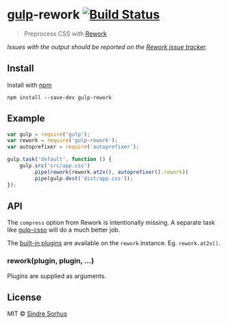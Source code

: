 # [gulp](https://github.com/wearefractal/gulp)-rework [![Build Status](https://secure.travis-ci.org/sindresorhus/gulp-rework.png?branch=master)](http://travis-ci.org/sindresorhus/gulp-rework)

> Preprocess CSS with [Rework](https://github.com/visionmedia/rework)

*Issues with the output should be reported on the [Rework issue tracker](https://github.com/visionmedia/rework/issues).*


## Install

Install with [npm](https://npmjs.org/package/gulp-rework)

```
npm install --save-dev gulp-rework
```


## Example

```js
var gulp = require('gulp');
var rework = require('gulp-rework');
var autoprefixer = require('autoprefixer');

gulp.task('default', function () {
	gulp.src('src/app.css')
		.pipe(rework(rework.at2x(), autoprefixer().rework))
		.pipe(gulp.dest('dist/app.css'));
});
```


## API

The `compress` option from Rework is intentionally missing. A separate task like [gulp-csso](https://github.com/ben-eb/gulp-csso) will do a much better job.

The [built-in plugins](https://github.com/visionmedia/rework#plugins) are available on the `rework` instance. Eg. `rework.at2x()`.

### rework(plugin, plugin, ...)

Plugins are supplied as arguments.


## License

MIT © [Sindre Sorhus](http://sindresorhus.com)
